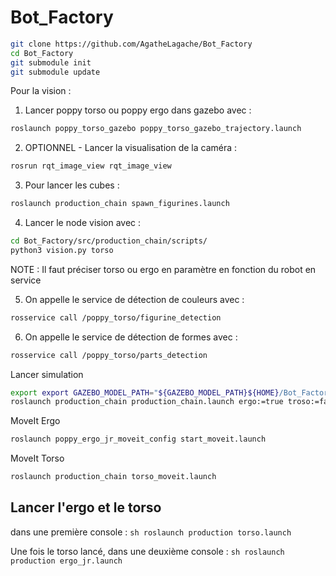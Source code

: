 # Bot_Factory

```sh
git clone https://github.com/AgatheLagache/Bot_Factory
cd Bot_Factory
git submodule init
git submodule update
```

Pour la vision : 
1. Lancer poppy torso ou poppy ergo dans gazebo avec :
```sh
roslaunch poppy_torso_gazebo poppy_torso_gazebo_trajectory.launch
```
2. OPTIONNEL - Lancer la visualisation de la caméra :
```sh
rosrun rqt_image_view rqt_image_view
```
3. Pour lancer les cubes :
```sh
roslaunch production_chain spawn_figurines.launch
```
4. Lancer le node vision avec :
```sh
cd Bot_Factory/src/production_chain/scripts/
python3 vision.py torso
```
NOTE : Il faut préciser torso ou ergo en paramètre en fonction du robot en service

5. On appelle le service de détection de couleurs avec :
```sh
rosservice call /poppy_torso/figurine_detection
```
6. On appelle le service de détection de formes avec : 
```sh
rosservice call /poppy_torso/parts_detection
```


Lancer simulation
```sh
export export GAZEBO_MODEL_PATH="${GAZEBO_MODEL_PATH}${HOME}/Bot_Factory/src/production_chain/models/:"
roslaunch production_chain production_chain.launch ergo:=true troso:=false
```

MoveIt Ergo
```sh
roslaunch poppy_ergo_jr_moveit_config start_moveit.launch 
```

MoveIt Torso
```sh
roslaunch production_chain torso_moveit.launch
```


## Lancer l'ergo et le torso
dans une première console :
``sh
roslaunch production torso.launch
``

Une fois le torso lancé, dans une deuxième console :
``sh
roslaunch production ergo_jr.launch
``

